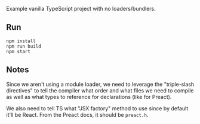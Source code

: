 Example vanilla TypeScript project with no loaders/bundlers. 

## Run

    npm install
    npm run build
    npm start

## Notes

Since we aren't using a module loader, we need to leverage the "triple-slash directives" to tell the compiler what order and what files we need to compile as well as what types to reference for declarations (like for Preact).

We also need to tell TS what "JSX factory" method to use since by default it'll be React. From the Preact docs, it should be `preact.h`.